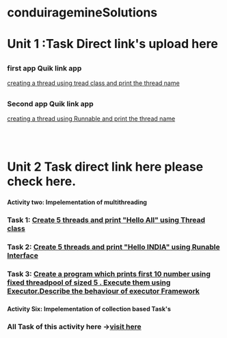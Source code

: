 # conduiragemineSolutions


# Unit 1 :Task Direct link's upload here 

## <h3>first app Quik link app</h3>
<a href="https://github.com/smartyjahid/conduiragemineSolutions/tree/main/thread%20class%20ass1">creating a thread using tread class and print the thread name</a>
## <h3>Second app Quik link app</h3>
<a href="https://github.com/smartyjahid/conduiragemineSolutions/tree/main/runable%20thread%20ass2">creating a thread using Runnable and print the thread name</a>

<br><br>
# Unit 2 Task direct link here please check here.

 ### <h4>Activity two: Impelementation of multithreading<h4>
  <h3> Task 1: <a href="https://github.com/smartyjahid/conduiragemineSolutions/tree/main/unit2thread5helloall">Create 5 threads and print "Hello All" using Thread class</a></h3>
 
   <h3> Task 2: <a href = "https://github.com/smartyjahid/conduiragemineSolutions/tree/main/unit2runable5'HELLOINDIA'">Create 5 threads and print "Hello INDIA" using Runable Interface</a></h3>
 
  <h3> Task 3: <a href="https://github.com/smartyjahid/conduiragemineSolutions/tree/main/unit2ThreadPool'Executor'"> Create a program which prints first 10 number using fixed threadpool of sized 5 .
   Execute them using Executor.Describe the behaviour of executor Framework</a></h3>
   
  ### <h4>Activity Six: Impelementation of collection based Task's<h4>
  
  <h3>All Task of this activity here  →<a href = "https://github.com/smartyjahid/conduiragemineSolutions/tree/main/unit%202/activity%206">visit here</a>  </h3>
  
  
  
  

